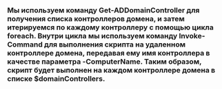 ### Мы используем команду Get-ADDomainController для получения списка контроллеров домена, и затем итерируемся по каждому контроллеру с помощью цикла foreach. Внутри цикла мы используем команду Invoke-Command для выполнения скрипта на удаленном контроллере домена, передавая ему имя контроллера в качестве параметра -ComputerName. Таким образом, скрипт будет выполнен на каждом контроллере домена в списке $domainControllers.
